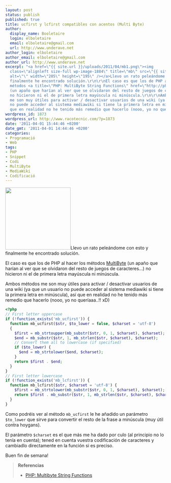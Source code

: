 ```yaml
---
layout: post
status: publish
published: true
title: ucfirst y lcfirst compatibles con acentos (Multi Byte)
author:
  display_name: Booletaire
  login: elboletaire
  email: elboletaire@gmail.com
  url: http://www.underave.net
author_login: elboletaire
author_email: elboletaire@gmail.com
author_url: http://www.underave.net
excerpt: "<a href=\"{{ site.url }}/uploads/2011/04/mb1.png\"><img
  class=\"alignleft size-full wp-image-1884\" title=\"mb\" src=\"{{ site.url }}/uploads/2011/04/mb1.png\"
  alt=\"\" width=\"205\" height=\"195\" /></a>Llevo un rato peleándome con esto y
  finalmente he encontrado solución.\r\n\r\nEl caso es que los de PHP al hacer los
  métodos <a title=\"PHP: MultiByte String Functions\" href=\"http://php.net/manual/en/ref.mbstring.php\">MultiByte</a>
  (un apaño que harían al ver que se olvidaron del resto de juegos de caracteres...)
  no hicieron ni el de primera letra mayúscula ni minúscula.\r\n\r\nAmbos métodos
  me son muy útiles para activar / desactivar usuarios de una wiki (ya que un usuario
  no puede acceder al sistema mediawiki si tiene la primera letra en minúscula), así
  que en realidad no he tenido más remedio que hacerlo (nooo, yo no queríaaa..!! xD)"
wordpress_id: 1873
wordpress_url: http://www.racotecnic.com/?p=1873
date: '2011-04-01 15:44:46 +0200'
date_gmt: '2011-04-01 14:44:46 +0200'
categories:
- Programació
- Web
tags:
- PHP
- Snippet
- Codi
- MultiByte
- MediaWiki
- Codificació
---
```


<a href="{{ site.url }}/uploads/2011/04/mb1.png"><img class="alignleft size-full wp-image-1884" title="mb" src="{{ site.url }}/uploads/2011/04/mb1.png" alt="" width="205" height="195" /></a>Llevo un rato peleándome con esto y finalmente he encontrado solución.

El caso es que los de PHP al hacer los métodos <a title="PHP: MultiByte String Functions" href="http://php.net/manual/en/ref.mbstring.php">MultiByte</a> (un apaño que harían al ver que se olvidaron del resto de juegos de caracteres...) no hicieron ni el de primera letra mayúscula ni minúscula.

Ambos métodos me son muy útiles para activar / desactivar usuarios de una wiki (ya que un usuario no puede acceder al sistema mediawiki si tiene la primera letra en minúscula), así que en realidad no he tenido más remedio que hacerlo (nooo, yo no queríaaa..!! xD)<a id="more"></a><a id="more-1873"></a>

~~~php
<?php
// First letter uppercase
if (!function_exists('mb_ucfirst')) {
  function mb_ucfirst($str, $to_lower = false, $charset = 'utf-8')
  {
    $first = mb_strtoupper(mb_substr($str, 0, 1, $charset), $charset);
    $end = mb_substr($str, 1, mb_strlen($str, $charset), $charset);
    // Convert them all to lowercase (if specified)
    if ($to_lower) {
      $end = mb_strtolower($end, $charset);
    }
    return $first . $end;
  }
}
// First letter lowercase
if (!function_exists('mb_lcfirst')) {
  function mb_lcfirst($str, $charset = 'utf-8') {
    $first = mb_strtolower(mb_substr($str, 0, 1, $charset), $charset);
    return $first . mb_substr($str, 1, mb_strlen($str, $charset), $charset);
  }
}
~~~

Como podréis ver al método `mb_ucfirst` le he añadido un parámetro `$to_lower` que sirve para convertir el resto de la frase a minúscula (muy útil contra hoygans).

El parámetro `$charset` es el que más me ha dado por culo (al principio no lo tenía en cuenta); tened en cuenta vuestra codificación de caracteres y cambiadlo directamente en la función si es preciso.

Buen fin de semana!

> **Referencias**
>
> - <a title="php.net" href="http://php.net/manual/en/ref.mbstring.php">PHP: Multibyte String Functions</a>

